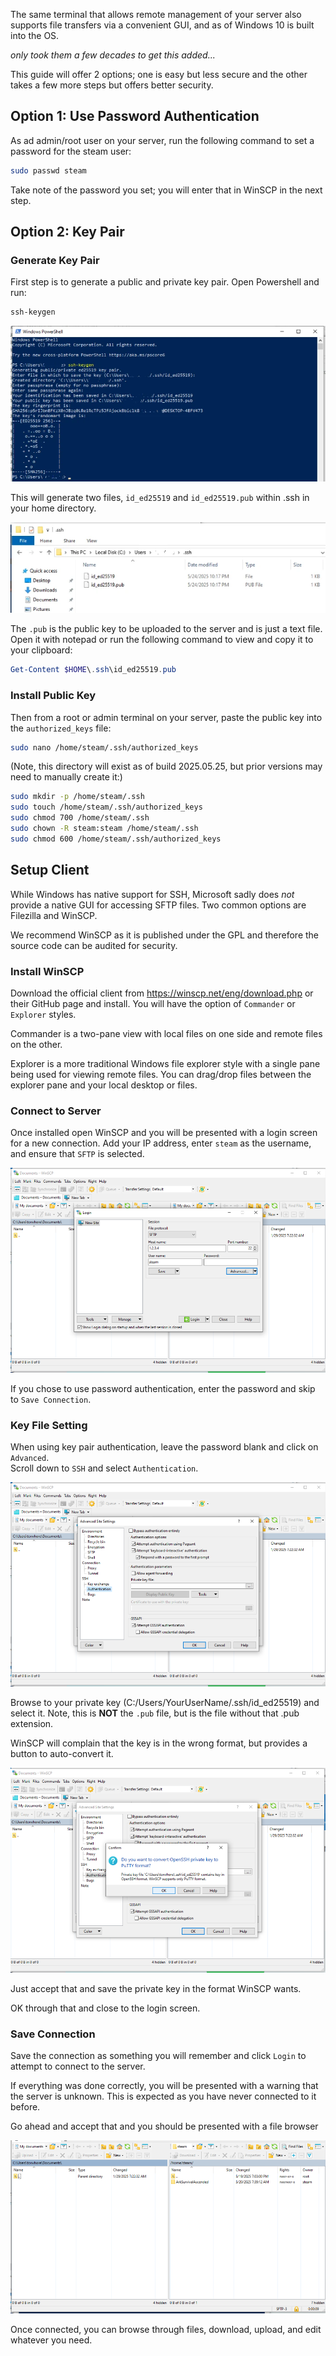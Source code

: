 The same terminal that allows remote management of your server also supports
file transfers via a convenient GUI, and as of Windows 10 is built into the OS.

_only took them a few decades to get this added..._

This guide will offer 2 options; one is easy but less secure and the other takes a few more steps
but offers better security.

## Option 1: Use Password Authentication

As ad admin/root user on your server, run the following command to set a password for the steam user:

```bash
sudo passwd steam
```

Take note of the password you set; you will enter that in WinSCP in the next step.


## Option 2: Key Pair

### Generate Key Pair

First step is to generate a public and private key pair.
Open Powershell and run:

```powershell
ssh-keygen
```

![Generate key in Powershell](../images/ssh-keygen-powershell.webp)

This will generate two files, `id_ed25519` and `id_ed25519.pub` within .ssh in your home directory.

![windows-ssh-key.webp](../images/windows-ssh-key.webp)

The `.pub` is the public key to be uploaded to the server and is just a text file.  Open it with notepad
or run the following command to view and copy it to your clipboard:

```powershell
Get-Content $HOME\.ssh\id_ed25519.pub
```

### Install Public Key

Then from a root or admin terminal on your server, paste the public key into the `authorized_keys` file:

```bash
sudo nano /home/steam/.ssh/authorized_keys
```

(Note, this directory will exist as of build 2025.05.25, but prior versions may need to manually create it:)

```bash
sudo mkdir -p /home/steam/.ssh
sudo touch /home/steam/.ssh/authorized_keys
sudo chmod 700 /home/steam/.ssh
sudo chown -R steam:steam /home/steam/.ssh
sudo chmod 600 /home/steam/.ssh/authorized_keys
```

## Setup Client

While Windows has native support for SSH, Microsoft sadly does _not_ provide a native GUI
for accessing SFTP files.  Two common options are Filezilla and WinSCP.

We recommend WinSCP as it is published under the GPL and therefore the source
code can be audited for security.

### Install WinSCP

Download the official client from https://winscp.net/eng/download.php
or their GitHub page and install.  You will have the option of `Commander` or `Explorer` styles.

Commander is a two-pane view with local files on one side and remote files on the other.

Explorer is a more traditional Windows file explorer style with a single pane being used for viewing remote files.
You can drag/drop files between the explorer pane and your local desktop or files.

### Connect to Server

Once installed open WinSCP and you will be presented with a login screen for a new connection.
Add your IP address, enter `steam` as the username, and ensure that `SFTP` is selected.

![winscp-step1.png](../images/winscp-step1.png)

If you chose to use password authentication, enter the password and skip to `Save Connection`.

### Key File Setting

When using key pair authentication, leave the password blank and click on `Advanced`.  
Scroll down to `SSH` and select `Authentication`.

![winscp-step2.png](../images/winscp-step2.png)

Browse to your private key (C:/Users/YourUserName/.ssh/id_ed25519) and select it.
Note, this is **NOT** the `.pub` file, but is the file without that .pub extension.

WinSCP will complain that the key is in the wrong format, but provides a button to auto-convert it.

![winscp-step3.png](../images/winscp-step3.png)

Just accept that and save the private key in the format WinSCP wants.

OK through that and close to the login screen.

### Save Connection

Save the connection as something you will remember and click `Login` to attempt to connect to the server.

If everything was done correctly, you will be presented with a warning
that the server is unknown.  This is expected as you have never connected to it before.

Go ahead and accept that and you should be presented with a file browser

![winscp-step4.png](../images/winscp-step4.png)

Once connected, you can browse through files, download, upload, and edit whatever you need.
